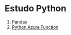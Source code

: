 # Estudo Python

1. [Pandas](https://github.com/abnersolivera/estudo/tree/main/Python/Pandas)
2. [Python Azure Function](https://github.com/abnersolivera/estudo/tree/main/Python/PythonAzureFunction)
